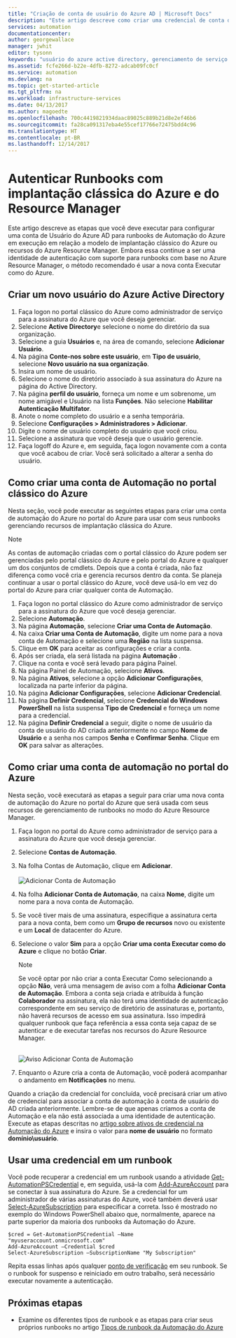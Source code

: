 ```yaml
---
title: "Criação de conta de usuário do Azure AD | Microsoft Docs"
description: "Este artigo descreve como criar uma credencial de conta de usuário do Azure AD para runbooks na automação do Azure para autenticar no Azure e no Azure clássico."
services: automation
documentationcenter: 
author: georgewallace
manager: jwhit
editor: tysonn
keywords: "usuário do azure active directory, gerenciamento de serviço do azure, conta de usuário do azure ad"
ms.assetid: fcfe266d-b22e-4dfb-8272-adcab09fc0cf
ms.service: automation
ms.devlang: na
ms.topic: get-started-article
ms.tgt_pltfrm: na
ms.workload: infrastructure-services
ms.date: 04/13/2017
ms.author: magoedte
ms.openlocfilehash: 700c4419821934daac89025c889b21d8e2ef46b6
ms.sourcegitcommit: fa28ca091317eba4e55cef17766e72475bdd4c96
ms.translationtype: HT
ms.contentlocale: pt-BR
ms.lasthandoff: 12/14/2017
---
```

# <a name="authenticate-runbooks-with-azure-classic-deployment-and-resource-manager"></a>Autenticar Runbooks com implantação clássica do Azure e do Resource Manager
Este artigo descreve as etapas que você deve executar para configurar uma conta de Usuário do Azure AD para runbooks de Automação do Azure em execução em relação a modelo de implantação clássico do Azure ou recursos do Azure Resource Manager.  Embora essa continue a ser uma identidade de autenticação com suporte para runbooks com base no Azure Resource Manager, o método recomendado é usar a nova conta Executar como do Azure.       

## <a name="create-a-new-azure-active-directory-user"></a>Criar um novo usuário do Azure Active Directory
1. Faça logon no portal clássico do Azure como administrador de serviço para a assinatura do Azure que você deseja gerenciar.
2. Selecione **Active Directory**e selecione o nome do diretório da sua organização.
3. Selecione a guia **Usuários** e, na área de comando, selecione **Adicionar Usuário**.
4. Na página **Conte-nos sobre este usuário**, em **Tipo de usuário**, selecione **Novo usuário na sua organização**.
5. Insira um nome de usuário.  
6. Selecione o nome do diretório associado à sua assinatura do Azure na página do Active Directory.
7. Na página **perfil do usuário**, forneça um nome e um sobrenome, um nome amigável e Usuário na lista **Funções**.  Não selecione **Habilitar Autenticação Multifator**.
8. Anote o nome completo do usuário e a senha temporária.
9. Selecione **Configurações > Administradores > Adicionar**.
10. Digite o nome de usuário completo do usuário que você criou.
11. Selecione a assinatura que você deseja que o usuário gerencie.
12. Faça logoff do Azure e, em seguida, faça logon novamente com a conta que você acabou de criar. Você será solicitado a alterar a senha do usuário.

## <a name="create-an-automation-account-in-azure-classic-portal"></a>Como criar uma conta de Automação no portal clássico do Azure
Nesta seção, você pode executar as seguintes etapas para criar uma conta de automação do Azure no portal do Azure para usar com seus runbooks gerenciando recursos de implantação clássica do Azure.  

> [!NOTE]
> As contas de automação criadas com o portal clássico do Azure podem ser gerenciadas pelo portal clássico do Azure e pelo portal do Azure e qualquer um dos conjuntos de cmdlets. Depois que a conta é criada, não faz diferença como você cria e gerencia recursos dentro da conta. Se planeja continuar a usar o portal clássico do Azure, você deve usá-lo em vez do portal do Azure para criar qualquer conta de Automação.
> 
> 

1. Faça logon no portal clássico do Azure como administrador de serviço para a assinatura do Azure que você deseja gerenciar.
2. Selecione **Automação**.
3. Na página **Automação**, selecione **Criar uma Conta de Automação**.
4. Na caixa **Criar uma Conta de Automação**, digite um nome para a nova conta de Automação e selecione uma **Região** na lista suspensa.  
5. Clique em **OK** para aceitar as configurações e criar a conta.
6. Após ser criada, ela será listada na página **Automação** .
7. Clique na conta e você será levado para página Painel.  
8. Na página Painel de Automação, selecione **Ativos**.
9. Na página **Ativos**, selecione a opção **Adicionar Configurações**, localizada na parte inferior da página.
10. Na página **Adicionar Configurações**, selecione **Adicionar Credencial**.
11. Na página **Definir Credencial**, selecione **Credencial do Windows PowerShell** na lista suspensa **Tipo de Credencial** e forneça um nome para a credencial.
12. Na página **Definir Credencial** a seguir, digite o nome de usuário da conta de usuário do AD criada anteriormente no campo **Nome de Usuário** e a senha nos campos **Senha** e **Confirmar Senha**. Clique em **OK** para salvar as alterações.

## <a name="create-an-automation-account-in-the-azure-portal"></a>Como criar uma conta de automação no portal do Azure
Nesta seção, você executará as etapas a seguir para criar uma nova conta de automação do Azure no portal do Azure que será usada com seus recursos de gerenciamento de runbooks no modo do Azure Resource Manager.  

1. Faça logon no portal do Azure como administrador de serviço para a assinatura do Azure que você deseja gerenciar.
2. Selecione **Contas de Automação**.
3. Na folha Contas de Automação, clique em **Adicionar**.<br><br>![Adicionar Conta de Automação](media/automation-create-aduser-account/add-automation-acct-properties.png)
4. Na folha **Adicionar Conta de Automação**, na caixa **Nome**, digite um nome para a nova conta de Automação.
5. Se você tiver mais de uma assinatura, especifique a assinatura certa para a nova conta, bem como um **Grupo de recursos** novo ou existente e um **Local** de datacenter do Azure.
6. Selecione o valor **Sim** para a opção **Criar uma conta Executar como do Azure** e clique no botão **Criar**.  
   
    > [!NOTE]
    > Se você optar por não criar a conta Executar Como selecionando a opção **Não**, verá uma mensagem de aviso com a folha **Adicionar Conta de Automação**.  Embora a conta seja criada e atribuída à função **Colaborador** na assinatura, ela não terá uma identidade de autenticação correspondente em seu serviço de diretório de assinaturas e, portanto, não haverá recursos de acesso em sua assinatura.  Isso impedirá qualquer runbook que faça referência a essa conta seja capaz de se autenticar e de executar tarefas nos recursos do Azure Resource Manager.
    > 
    >

    <br>![Aviso Adicionar Conta de Automação](media/automation-create-aduser-account/add-automation-acct-properties-error.png)<br>  
7. Enquanto o Azure cria a conta de Automação, você poderá acompanhar o andamento em **Notificações** no menu.

Quando a criação da credencial for concluída, você precisará criar um ativo de credencial para associar a conta de automação à conta de usuário do AD criada anteriormente.  Lembre-se de que apenas criamos a conta de Automação e ela não está associada a uma identidade de autenticação.  Execute as etapas descritas no [artigo sobre ativos de credencial na Automação do Azure](automation-credentials.md#creating-a-new-credential-asset) e insira o valor para **nome de usuário** no formato **domínio\usuário**.

## <a name="use-the-credential-in-a-runbook"></a>Usar uma credencial em um runbook
Você pode recuperar a credencial em um runbook usando a atividade [Get-AutomationPSCredential](http://msdn.microsoft.com/library/dn940015.aspx) e, em seguida, usá-la com [Add-AzureAccount](http://msdn.microsoft.com/library/azure/dn722528.aspx) para se conectar à sua assinatura do Azure. Se a credencial for um administrador de várias assinaturas do Azure, você também deverá usar [Select-AzureSubscription](http://msdn.microsoft.com/library/dn495203.aspx) para especificar a correta. Isso é mostrado no exemplo do Windows PowerShell abaixo que, normalmente, aparece na parte superior da maioria dos runbooks da Automação do Azure.

    $cred = Get-AutomationPSCredential –Name "myuseraccount.onmicrosoft.com"
    Add-AzureAccount –Credential $cred
    Select-AzureSubscription –SubscriptionName "My Subscription"

Repita essas linhas após qualquer [ponto de verificação](http://technet.microsoft.com/library/dn469257.aspx#bk_Checkpoints) em seu runbook. Se o runbook for suspenso e reiniciado em outro trabalho, será necessário executar novamente a autenticação.

## <a name="next-steps"></a>Próximas etapas
* Examine os diferentes tipos de runbook e as etapas para criar seus próprios runbooks no artigo [Tipos de runbook da Automação do Azure](automation-runbook-types.md)

